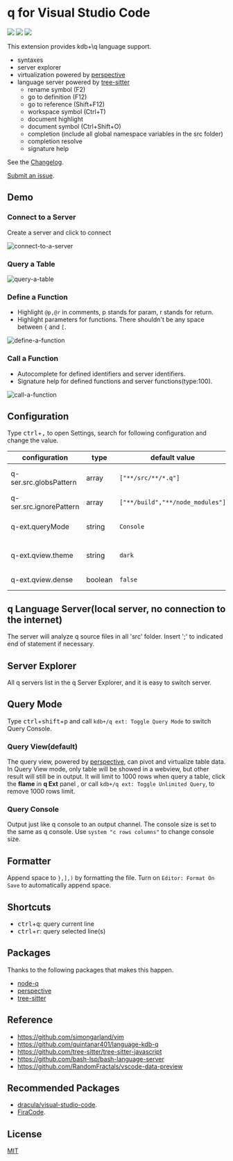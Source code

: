 # q for Visual Studio Code
[![](https://img.shields.io/visual-studio-marketplace/v/jshinonome.vscode-q?color=blueviolet&style=flat)](https://marketplace.visualstudio.com/items?itemName=jshinonome.vscode-q)
[![](https://vsmarketplacebadge.apphb.com/downloads/jshinonome.vscode-q.svg?color=blue&style=flat)](https://marketplace.visualstudio.com/items?itemName=jshinonome.vscode-q)
[![](https://vsmarketplacebadge.apphb.com/installs/jshinonome.vscode-q.svg?color=success&style=flat)](https://marketplace.visualstudio.com/items?itemName=jshinonome.vscode-q)

This extension provides kdb+\q language support.
- syntaxes
- server explorer
- virtualization powered by [perspective](https://perspective.finos.org/)
- language server powered by [tree-sitter](https://tree-sitter.github.io/tree-sitter/)
    - rename symbol (F2)
    - go to definition (F12)
    - go to reference (Shift+F12)
    - workspace symbol (Ctrl+T)
    - document highlight
    - document symbol (Ctrl+Shift+O)
    - completion (include all global namespace variables in the src folder)
    - completion resolve
    - signature help

See the [Changelog](https://github.com/jshinonome/vscode-q/blob/master/CHANGELOG.md).

[Submit an issue](https://github.com/jshinonome/vscode-q/issues).

## Demo
### Connect to a Server
Create a server and click to connect

![connect-to-a-server](assets/demo/1-connect-to-a-server.gif)

### Query a Table

![query-a-table](assets/demo/2-query-a-table.gif)

### Define a Function
- Highlight `@p,@r` in comments, p stands for param, r stands for return.
- Highlight parameters for functions. There shouldn't be any space between `{` and `[`.

![define-a-function](assets/demo/3-define-a-function.gif)

### Call a Function
- Autocomplete for defined identifiers and server identifiers.
- Signature help for defined functions and server functions(type:100).

![call-a-function](assets/demo/4-call-a-function.gif)

## Configuration
Type <kbd>ctrl</kbd>+<kbd>,</kbd> to open Settings, search for following configuration and change the value.

| configuration           | type    | default value                    | description                           |
| ----------------------- | ------- | -------------------------------- | ------------------------------------- |
| q-ser.src.globsPattern  | array   | `["**/src/**/*.q"]`              | source folder to be included          |
| q-ser.src.ignorePattern | array   | `["**/build","**/node_modules"]` | folder to be excluded                 |
| q-ext.queryMode         | string  | `Console`                        | query mode, Console or Virtualization |
| q-ext.qview.theme       | string  | `dark`                           | q view in dark or light theme         |
| q-ext.qview.dense       | boolean | `false`                          | q view in dense mode                  |

## q Language Server(local server, no connection to the internet)
The server will analyze q source files in all 'src' folder. Insert ';' to indicated end of statement if necessary.

## Server Explorer
All q servers list in the q Server Explorer, and it is easy to switch server.

## Query Mode
Type <kbd>ctrl</kbd>+<kbd>shift</kbd>+<kbd>p</kbd> and call `kdb+/q ext: Toggle Query Mode` to switch Query Console.

### Query View(default)
The query view, powered by [perspective](https://perspective.finos.org/), can pivot and virtualize table data. In Query View mode, only table will be showed in a webview, but other result will still be in output. It will limit to 1000 rows when query a table, click the **flame** in **q Ext** panel , or call `kdb+/q ext: Toggle Unlimited Query`, to remove 1000 rows limit.

### Query Console
Output just like q console to an output channel. The console size is set to the same as q console. Use `system "c rows columns"` to change console size.

## Formatter
Append space to `},],)` by formatting the file. Turn on `Editor: Format On Save` to automatically append space.

## Shortcuts
- <kbd>ctrl</kbd>+<kbd>q</kbd>: query current line
- <kbd>ctrl</kbd>+<kbd>r</kbd>: query selected line(s)

## Packages
Thanks to the following packages that makes this happen.
- [node-q](https://github.com/michaelwittig/node-q)
- [perspective](https://github.com/finos/perspective/)
- [tree-sitter](https://github.com/tree-sitter/tree-sitter)

## Reference
- https://github.com/simongarland/vim
- https://github.com/quintanar401/language-kdb-q
- https://github.com/tree-sitter/tree-sitter-javascript
- https://github.com/bash-lsp/bash-language-server
- https://github.com/RandomFractals/vscode-data-preview

## Recommended Packages
- [dracula/visual-studio-code](https://marketplace.visualstudio.com/items?itemName=dracula-theme.theme-dracula).
- [FiraCode](https://github.com/tonsky/FiraCode).

## License
[MIT](https://github.com/jshinonome/vscode-q/blob/master/LICENSE)